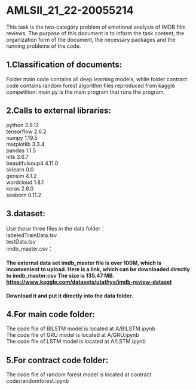 # AMLSII_21_22-20055214

This task is the two-category problem of emotional analysis of IMDB film reviews. The purpose of this document is to inform the task content, the organization form of the document, the necessary packages and the running problems of the code.

## 1.Classification of documents:
Folder main code contains all deep learning models, while folder contract code contains random forest algorithm files reproduced from kaggle competition. main.py is the main program that runs the program.

## 2.Calls to external libraries:
python                  3.8.12  
tensorflow              2.6.2  
numpy                   1.19.5  
matplotlib              3.3.4  
pandas                  1.1.5  
nltk                    3.6.7  
beautifulsoup4          4.11.0  
sklearn                 0.0  
gensim                  4.1.2  
wordcloud               1.8.1  
keras                   2.6.0  
seaborn                 0.11.2  

## 3.dataset:
Use these three files in the data folder：  
labeledTrainData.tsv  
testData.tsv  
imdb_master.csv：    
#### The external data set imdb_master file is over 100M, which is inconvenient to upload. Here is a link, which can be downloaded directly to imdb_master.csv The size is 135.47 MB. https://www.kaggle.com/datasets/utathya/imdb-review-dataset  
#### Download it and put it directly into the data folder.

## 4.For main code folder:
The code file of BILSTM model is located at A/BILSTM.ipynb   
The code file of GRU model is located at A/GRU.ipynb   
The code file of LSTM model is located at A/LSTM.ipynb   

## 5.For contract code folder:
The code file of random forest model is located at contract code/randomforest.ipynb 
